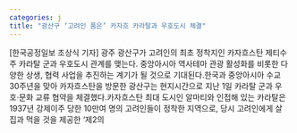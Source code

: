 ```yaml
---
categories: j
title: "광산구 ‘고려인 품은’ 카자흐 카라탈과 우호도시 체결"
---
```

[한국공정일보 조상식 기자] 광주 광산구가 고려인의 최초 정착지인 카자흐스탄 제티수 주 카라탈 군과 우호도시 관계를 맺는다. 중앙아시아 역사테마 관광 활성화를 비롯한 다양한 상생, 협력 사업을 추진하는 계기가 될 것으로 기대된다.한국과 중앙아시아 수교 30주년을 맞아 카자흐스탄을 방문한 광산구는 현지시간으로 지난 1일 카라탈 군과 우호‧문화 교류 협약을 체결했다.카자흐스탄 최대 도시인 알마티와 인접해 있는 카라탈은 1937년 강제이주 당한 10만여 명의 고려인들이 정착한 지역으로, 당시 고려인에게 살 집과 먹을 것을 제공한 ‘제2의